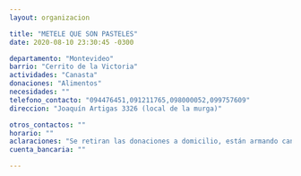 ```yaml
---
layout: organizacion

title: "METELE QUE SON PASTELES"
date: 2020-08-10 23:30:45 -0300

departamento: "Montevideo"
barrio: "Cerrito de la Victoria"
actividades: "Canasta"
donaciones: "Alimentos"
necesidades: ""
telefono_contacto: "094476451,091211765,098000052,099757609"
direccion: "Joaquín Artigas 3326 (local de la murga)"

otros_contactos: ""
horario: ""
aclaraciones: "Se retiran las donaciones a domicilio, están armando canastas para llevar a donde se indiquen, se manejan fundamentalmente a través de los celulares."
cuenta_bancaria: ""

---
```

